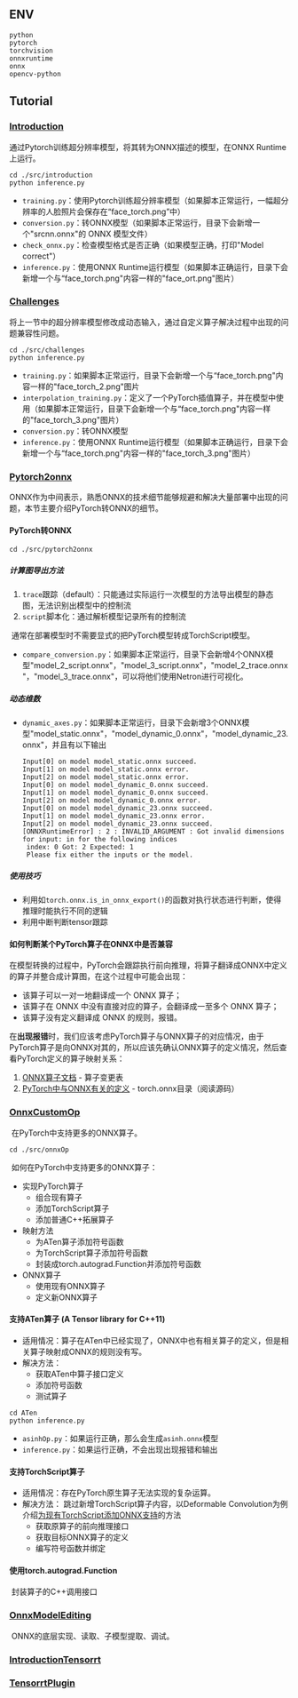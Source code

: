 ## ENV

```
python
pytorch
torchvision
onnxruntime
onnx
opencv-python
```

## Tutorial

### [Introduction](https://github.com/open-mmlab/mmdeploy/blob/master/docs/zh_cn/tutorial/01_introduction_to_model_deployment.md)

  通过Pytorch训练超分辨率模型，将其转为ONNX描述的模型，在ONNX Runtime上运行。

```shell
cd ./src/introduction
python inference.py
```

- `training.py`：使用Pytorch训练超分辨率模型（如果脚本正常运行，一幅超分辨率的人脸照片会保存在“face_torch.png”中）
- `conversion.py`：转ONNX模型（如果脚本正常运行，目录下会新增一个"srcnn.onnx"的 ONNX 模型文件）
- `check_onnx.py`：检查模型格式是否正确（如果模型正确，打印"Model correct"）
- `inference.py`：使用ONNX Runtime运行模型（如果脚本正确运行，目录下会新增一个与“face_torch.png"内容一样的"face_ort.png"图片）

### [Challenges](https://github.com/open-mmlab/mmdeploy/blob/master/docs/zh_cn/tutorial/02_challenges.md)

​	将上一节中的超分辨率模型修改成动态输入，通过自定义算子解决过程中出现的问题兼容性问题。

```shell
cd ./src/challenges
python inference.py
```

- `training.py`：如果脚本正常运行，目录下会新增一个与“face_torch.png"内容一样的"face_torch_2.png"图片
- `interpolation_training.py`：定义了一个PyTorch插值算子，并在模型中使用（如果脚本正常运行，目录下会新增一个与“face_torch.png"内容一样的"face_torch_3.png"图片）
- `conversion.py`：转ONNX模型
- `inference.py`：使用ONNX Runtime运行模型（如果脚本正确运行，目录下会新增一个与“face_torch.png"内容一样的"face_torch_3.png"图片）

### [Pytorch2onnx](https://github.com/open-mmlab/mmdeploy/blob/master/docs/zh_cn/tutorial/03_pytorch2onnx.md)

​	ONNX作为中间表示，熟悉ONNX的技术细节能够规避和解决大量部署中出现的问题，本节主要介绍PyTorch转ONNX的细节。

#### PyTorch转ONNX

```shell
cd ./src/pytorch2onnx
```

##### 计算图导出方法 

1. `trace`跟踪（default）：只能通过实际运行一次模型的方法导出模型的静态图，无法识别出模型中的控制流
2. `script`脚本化：通过解析模型记录所有的控制流

​	通常在部署模型时不需要显式的把PyTorch模型转成TorchScript模型。

- `compare_conversion.py`：如果脚本正常运行，目录下会新增4个ONNX模型"model_2_script.onnx"，"model_3_script.onnx"，"model_2_trace.onnx"，"model_3_trace.onnx"，可以将他们使用Netron进行可视化。

##### 动态维数

- `dynamic_axes.py`：如果脚本正常运行，目录下会新增3个ONNX模型"model_static.onnx"，"model_dynamic_0.onnx"，"model_dynamic_23.onnx"，并且有以下输出

  ```shell
  Input[0] on model model_static.onnx succeed.
  Input[1] on model model_static.onnx error.
  Input[2] on model model_static.onnx error.
  Input[0] on model model_dynamic_0.onnx succeed.
  Input[1] on model model_dynamic_0.onnx succeed.
  Input[2] on model model_dynamic_0.onnx error.
  Input[0] on model model_dynamic_23.onnx succeed.
  Input[1] on model model_dynamic_23.onnx error.
  Input[2] on model model_dynamic_23.onnx succeed.
  [ONNXRuntimeError] : 2 : INVALID_ARGUMENT : Got invalid dimensions for input: in for the following indices
   index: 0 Got: 2 Expected: 1
   Please fix either the inputs or the model.
  ```

##### 使用技巧

- 利用如`torch.onnx.is_in_onnx_export()`的函数对执行状态进行判断，使得推理时能执行不同的逻辑
- 利用中断判断tensor跟踪

#### 如何判断某个PyTorch算子在ONNX中是否兼容

​	在模型转换的过程中，PyTorch会跟踪执行前向推理，将算子翻译成ONNX中定义的算子并整合成计算图，在这个过程中可能会出现：

- 该算子可以一对一地翻译成一个 ONNX 算子；
- 该算子在 ONNX 中没有直接对应的算子，会翻译成一至多个 ONNX 算子；
- 该算子没有定义翻译成 ONNX 的规则，报错。

​	在**出现报错**时，我们应该考虑PyTorch算子与ONNX算子的对应情况，由于PyTorch算子是向ONNX对其的，所以应该先确认ONNX算子的定义情况，然后查看PyTorch定义的算子映射关系：

1. [ONNX算子文档](https://github.com/onnx/onnx/blob/main/docs/Operators.md) - 算子变更表
2. [PyTorch中与ONNX有关的定义](https://github.com/pytorch/pytorch/tree/main/torch/onnx) - torch.onnx目录（阅读源码）



### [OnnxCustomOp](https://github.com/open-mmlab/mmdeploy/blob/master/docs/zh_cn/tutorial/04_onnx_custom_op.md)

​	在PyTorch中支持更多的ONNX算子。

```shell
cd ./src/onnxOp
```

​	如何在PyTorch中支持更多的ONNX算子：

- 实现PyTorch算子
  - 组合现有算子
  - 添加TorchScript算子
  - 添加普通C++拓展算子
- 映射方法
  - 为ATen算子添加符号函数
  - 为TorchScript算子添加符号函数
  - 封装成torch.autograd.Function并添加符号函数
- ONNX算子
  - 使用现有ONNX算子
  - 定义新ONNX算子

#### 支持ATen算子 (A Tensor library for C++11)

- 适用情况：算子在ATen中已经实现了，ONNX中也有相关算子的定义，但是相关算子映射成ONNX的规则没有写。
- 解决方法：
  - 获取ATen中算子接口定义
  - 添加符号函数
  - 测试算子

```shell
cd ATen
python inference.py
```

- `asinhOp.py`：如果运行正确，那么会生成`asinh.onnx`模型
- `inference.py`：如果运行正确，不会出现出现报错和输出

#### 支持TorchScript算子

- 适用情况：存在PyTorch原生算子无法实现的复杂运算。
- 解决方法：
  跳过新增TorchScript算子内容，以Deformable Convolution为例介绍[为现有TorchScript添加ONNX支持](https://pytorch.org/tutorials/advanced/torch_script_custom_ops.html)的方法
  - 获取原算子的前向推理接口
  - 获取目标ONNX算子的定义
  - 编写符号函数并绑定

#### 使用torch.autograd.Function

​	封装算子的C++调用接口



### [OnnxModelEditing](https://github.com/open-mmlab/mmdeploy/blob/master/docs/zh_cn/tutorial/05_onnx_model_editing.md)

​	ONNX的底层实现、读取、子模型提取、调试。



### [IntroductionTensorrt](https://github.com/open-mmlab/mmdeploy/blob/master/docs/zh_cn/tutorial/06_introduction_to_tensorrt.md)





### [TensorrtPlugin](https://github.com/open-mmlab/mmdeploy/blob/master/docs/zh_cn/tutorial/07_write_a_plugin.md)



